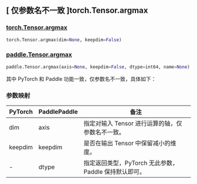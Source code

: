 ## [ 仅参数名不一致 ]torch.Tensor.argmax

### [torch.Tensor.argmax](https://pytorch.org/docs/stable/generated/torch.Tensor.argmax.html)

```python
torch.Tensor.argmax(dim=None, keepdim=False)
```

### [paddle.Tensor.argmax](https://www.paddlepaddle.org.cn/documentation/docs/zh/develop/api/paddle/Tensor_cn.html#argmax-axis-none-keepdim-false-dtype-int64-name-none)

```python
paddle.Tensor.argmax(axis=None, keepdim=False, dtype=int64, name=None)
```

其中 PyTorch 和 Paddle 功能一致，仅参数名不一致，具体如下：

### 参数映射

| PyTorch | PaddlePaddle | 备注                               |
| ------- | ------------ | ------------------                 |
| dim     | axis         | 指定对输入 Tensor 进行运算的轴，仅参数名不一致。  |
| keepdim | keepdim      | 是否在输出 Tensor 中保留减小的维度。 |
| -       | dtype        | 指定返回类型，PyTorch 无此参数，Paddle 保持默认即可。 |
